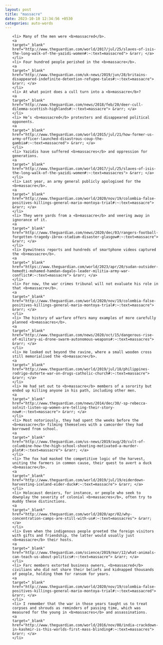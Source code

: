 ```yaml
---
layout: post
title: "massacre"
date: 2023-10-10 12:34:56 +0530
categories: auto-words
---
```

<ol>

    <li> Many of the men were <b>massacred</b>.
    <a 
    target="_blank" 
    href="http://www.theguardian.com/world/2017/jul/25/slaves-of-isis-the-long-walk-of-the-yazidi-women#:~:text=massacred"> &rarr; </a>
    </li>
    <li> Four hundred people perished in the <b>massacre</b>.
    <a 
    target="_blank" 
    href="http://www.theguardian.com/uk-news/2019/jun/28/britains-disappeared-indefinite-detention-refugee-tales#:~:text=massacre"> &rarr; </a>
    </li>
    <li> At what point does a cull turn into a <b>massacre</b>?
    <a 
    target="_blank" 
    href="http://www.theguardian.com/news/2018/feb/20/deer-cull-dilemma-scottish-highlands#:~:text=massacre"> &rarr; </a>
    </li>
    <li> He’s <b>massacred</b> protesters and disappeared political opponents.
    <a 
    target="_blank" 
    href="http://www.theguardian.com/world/2015/jul/21/how-former-us-army-officer-launched-disastrous-coup-the-gambia#:~:text=massacred"> &rarr; </a>
    </li>
    <li> Yazidis have suffered <b>massacres</b> and oppression for generations.
    <a 
    target="_blank" 
    href="http://www.theguardian.com/world/2017/jul/25/slaves-of-isis-the-long-walk-of-the-yazidi-women#:~:text=massacres"> &rarr; </a>
    </li>
    <li> Last year, an army general publicly apologised for the <b>massacre</b>.
    <a 
    target="_blank" 
    href="http://www.theguardian.com/world/2020/nov/19/colombia-false-positives-killings-general-mario-montoya-trial#:~:text=massacre"> &rarr; </a>
    </li>
    <li> They were yards from a <b>massacre</b> and veering away in ignorance of it.
    <a 
    target="_blank" 
    href="http://www.theguardian.com/news/2020/dec/03/rangers-football-forgotten-tragedy-ibrox-stadium-disaster-glasgow#:~:text=massacre"> &rarr; </a>
    </li>
    <li> Eyewitness reports and hundreds of smartphone videos captured the <b>massacre</b>.
    <a 
    target="_blank" 
    href="https://www.theguardian.com/world/2023/apr/20/sudan-outsider-hemedti-mohamed-hamdan-dagalo-leader-militia-army-war-conflict#:~:text=massacre"> &rarr; </a>
    </li>
    <li> For now, the war crimes tribunal will not evaluate his role in that <b>massacre</b>.
    <a 
    target="_blank" 
    href="http://www.theguardian.com/world/2020/nov/19/colombia-false-positives-killings-general-mario-montoya-trial#:~:text=massacre"> &rarr; </a>
    </li>
    <li> The history of warfare offers many examples of more carefully planned <b>massacres</b>.
    <a 
    target="_blank" 
    href="http://www.theguardian.com/news/2020/oct/15/dangerous-rise-of-military-ai-drone-swarm-autonomous-weapons#:~:text=massacres"> &rarr; </a>
    </li>
    <li> He looked out beyond the ravine, where a small wooden cross still memorialised the <b>massacre</b>.
    <a 
    target="_blank" 
    href="http://www.theguardian.com/world/2019/jul/18/philippines-rodrigo-duterte-war-on-drugs-catholic-church#:~:text=massacre"> &rarr; </a>
    </li>
    <li> He had set out to <b>massacre</b> members of a sorority but ended up killing anyone in his path, including other men.
    <a 
    target="_blank" 
    href="http://www.theguardian.com/news/2014/dec/30/-sp-rebecca-solnit-listen-up-women-are-telling-their-story-now#:~:text=massacre"> &rarr; </a>
    </li>
    <li> Most notoriously, they had spent the weeks before the <b>massacre</b> filming themselves with a camcorder they had borrowed from school.
    <a 
    target="_blank" 
    href="http://www.theguardian.com/us-news/2019/aug/20/cult-of-columbine-how-the-high-school-shooting-motivated-a-murder-plot#:~:text=massacre"> &rarr; </a>
    </li>
    <li> The fox had masked the competitive logic of the harvest, uniting the farmers in common cause, their quest to avert a duck <b>massacre</b>.
    <a 
    target="_blank" 
    href="http://www.theguardian.com/world/2019/jul/19/eiderdown-harvesting-iceland-eider-duck#:~:text=massacre"> &rarr; </a>
    </li>
    <li> Holocaust deniers, for instance, or people who seek to downplay the severity of colonial <b>massacres</b>, often try to muddy these distinctions.
    <a 
    target="_blank" 
    href="http://www.theguardian.com/world/2020/apr/02/why-concentration-camps-are-still-with-us#:~:text=massacres"> &rarr; </a>
    </li>
    <li> Even when the indigenous people greeted the foreign visitors with gifts and friendship, the latter would usually just <b>massacre</b> their hosts.
    <a 
    target="_blank" 
    href="http://www.theguardian.com/science/2019/mar/12/what-animals-can-teach-us-about-politics#:~:text=massacre"> &rarr; </a>
    </li>
    <li> Farc members extorted business owners, <b>massacred</b> civilians who did not share their beliefs and kidnapped thousands of people, holding them for ransom for years.
    <a 
    target="_blank" 
    href="http://www.theguardian.com/world/2020/nov/19/colombia-false-positives-killings-general-mario-montoya-trial#:~:text=massacred"> &rarr; </a>
    </li>
    <li> I remember that the war in those years taught us to treat corpses and shrouds as reminders of passing time, which was measured for the young in <b>massacres</b> and assassinations.
    <a 
    target="_blank" 
    href="http://www.theguardian.com/world/2016/nov/08/india-crackdown-in-kashmir-is-this-worlds-first-mass-blinding#:~:text=massacres"> &rarr; </a>
    </li>